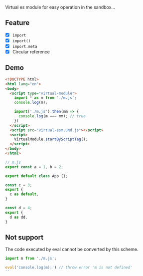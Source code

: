 Virtual es module for easy operation in the sandbox...

## Feature

- [x] `import`
- [x] `import()`
- [x] `import.meta`
- [x] Circular reference

## Demo

```html
<!DOCTYPE html>
<html lang="en">
<body>
  <script type="virtual-module">
    import * as m from './m.js';
    console.log(m);

    import('./m.js').then(mm => {
      console.log(m === mm); // true
    })
  </script>
  <script src="virtual-esm.umd.js"></script>
  <script>
    VirtualModule.startByScriptTag();
  </script>
</body>
</html>
```

```js
// m.js
export const a = 1, b = 2;

export default class App {};

const c = 3;
export {
  c as default,
}

const d = 4;
export {
  d as dd,
}
```

## Not support

The code executed by eval cannot be converted by this scheme.

```js
import m from './m.js';

eval('console.log(m);') // throw error 'm is not defined'
``
